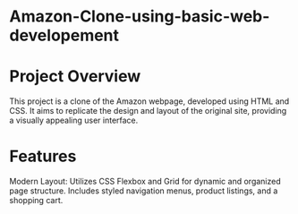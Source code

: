 # Amazon-Clone-using-basic-web-developement

# Project Overview
This project is a clone of the Amazon webpage, developed using HTML and CSS. It aims to replicate the design and layout of the original site, providing a visually appealing user interface.
# Features
Modern Layout: Utilizes CSS Flexbox and Grid for dynamic and organized page structure.
Includes styled navigation menus, product listings, and a shopping cart.
